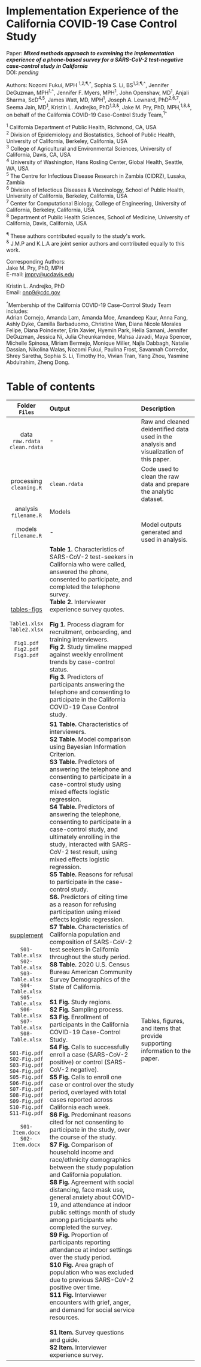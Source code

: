 # Implementation Experience of the California COVID-19 Case Control Study

Paper: ***Mixed methods approach to examining the implementation experience of a phone-based survey for a SARS-CoV-2 test-negative case-control study in California***<br>
DOI: *pending*

Authors: Nozomi Fukui, MPH <sup>1,2,¶,^</sup>, Sophia S. Li, BS<sup>1,3,¶,^</sup>, Jennifer DeGuzman, MPH<sup>1,^</sup>, Jennifer F. Myers, MPH<sup>1</sup>, John Openshaw, MD<sup>1</sup>, Anjali Sharma, ScD<sup>4,5</sup>, James Watt, MD, MPH<sup>1</sup>, Joseph A. Lewnard, PhD<sup>2,6,7</sup>, Seema Jain, MD<sup>1</sup>, Kristin L. Andrejko, PhD<sup>1,3,&</sup>, Jake M. Pry, PhD, MPH,<sup>1,8,&</sup>, on behalf of the California COVID-19 Case-Control Study Team,<sup>1^</sup>

<sup>1</sup> California Department of Public Health, Richmond, CA, USA   <br>
<sup>2</sup> Division of Epidemiology and Biostatistics, School of Public Health, University of California, Berkeley, California, USA <br>
<sup>3</sup> College of Agricultural and Environmental Sciences, University of California, Davis, CA, USA <br>
<sup>4</sup> University of Washington, Hans Rosling Center, Global Health, Seattle, WA, USA  <br>
<sup>5</sup> The Centre for Infectious Disease Research in Zambia (CIDRZ), Lusaka, Zambia <br>
<sup>6</sup> Division of Infectious Diseases & Vaccinology, School of Public Health, University of California, Berkeley, California, USA <br>
<sup>7</sup> Center for Computational Biology, College of Engineering, University of California, Berkeley, California, USA <br>
<sup>8</sup> Department of Public Health Sciences, School of Medicine, University of California, Davis, California, USA  <br>

<sup>¶</sup> These authors contributed equally to the study's work.  <br>
<sup>&</sup> J.M.P and K.L.A are joint senior authors and contributed equally to this work. <br>

Corresponding Authors: <br>
Jake M. Pry, PhD, MPH <br>
E-mail: jmpry@ucdavis.edu  <br> 

Kristin L. Andrejko, PhD  <br>
Email: onp9@cdc.gov <br>


<sup>^</sup>Membership of the California COVID-19 Case-Control Study Team includes: </br>Adrian Cornejo, Amanda Lam, Amanda Moe, Amandeep Kaur, Anna Fang, Ashly Dyke, Camilla Barbaduomo, Christine Wan, Diana Nicole Morales Felipe, Diana Poindexter, Erin Xavier, Hyemin Park, Helia Samani, Jennifer DeGuzman, Jessica Ni, Julia Cheunkarndee, Mahsa Javadi, Maya Spencer, Michelle Spinosa, Miriam Bermejo, Monique Miller, Najla Dabbagh, Natalie Dassian, Nikolina Walas, Nozomi Fukui, Paulina Frost, Savannah Corredor, Shrey Saretha, Sophia S. Li, Timothy Ho, Vivian Tran, Yang Zhou, Yasmine Abdulrahim, Zheng Dong.


# Table of contents

| Folder <br> `Files` | Output | Description  |
| :----: | :- | :- |
| data <br> `raw.rdata` <br> `clean.rdata`| - | Raw and cleaned deidentified data used in the analysis and visualization of this paper. |
| processing <br> `cleaning.R` | `clean.rdata` | Code used to clean the raw data and prepare the analytic dataset. |
| analysis <br> `filename.R` | Models |  |
| models <br> `filename.R` | - | Model outputs generated and used in analysis. |
| [tables-figs](https://github.com/noz-o-mi/CA-COVID-Case-Control-implementation/tree/main/tables-figs) <br><br>  `Table1.xlsx` <br> `Table2.xlsx` <br><br>  `Fig1.pdf` <br> `Fig2.pdf` <br> `Fig3.pdf` | **Table 1.** Characteristics of SARS-CoV-2 test-seekers in California who were called, answered the phone, consented to participate, and completed the telephone survey. <br>**Table 2.** Interviewer experience survey quotes. <br><br>  **Fig 1.** Process diagram for recruitment, onboarding, and training interviewers. <br>**Fig 2.** Study timeline mapped against weekly enrollment trends by case-control status. <br>**Fig 3.** Predictors of participants answering the telephone and consenting to participate in the California COVID-19 Case Control study. | 
| [supplement](https://github.com/noz-o-mi/CA-COVID-Case-Control-implementation/tree/main/supplement) <br><br> `S01-Table.xlsx` <br> `S02-Table.xlsx` <br>  `S03-Table.xlsx` <br>  `S04-Table.xlsx` <br>  `S05-Table.xlsx` <br>  `S06-Table.xlsx` <br>  `S07-Table.xlsx` <br>  `S08-Table.xlsx` <br><br>  `S01-Fig.pdf` <br> `S02-Fig.pdf` <br> `S03-Fig.pdf` <br> `S04-Fig.pdf` <br> `S05-Fig.pdf` <br> `S06-Fig.pdf` <br> `S07-Fig.pdf` <br> `S08-Fig.pdf` <br> `S09-Fig.pdf` <br> `S10-Fig.pdf` <br> `S11-Fig.pdf` <br><br> `S01-Item.docx` <br> `S02-Item.docx` <br>|  **S1 Table.** Characteristics of interviewers. <br> **S2 Table.** Model comparison using Bayesian Information Criterion. <br> **S3 Table.** Predictors of answering the telephone and consenting to participate in a case-control study using mixed effects logistic regression. <br> **S4 Table.** Predictors of answering the telephone, consenting to participate in a case-control study, and ultimately enrolling in the study, interacted with SARS-CoV-2 test result, using mixed effects logistic regression. <br> **S5 Table.** Reasons for refusal to participate in the case-control study. <br> **S6.** Predictors of citing time as a reason for refusing participation using mixed effects logistic regression. <br> **S7 Table.** Characteristics of California population and composition of SARS-CoV-2 test seekers in California throughout the study period. <br> **S8 Table.** 2020 U.S. Census Bureau American Community Survey Demographics of the State of California. <br> <br> **S1 Fig.** Study regions. <br> **S2 Fig.** Sampling process. <br> **S3 Fig.** Enrollment of participants in the California COVID-19 Case-Control Study. <br> **S4 Fig.** Calls to successfully enroll a case (SARS-CoV-2 positive) or control (SARS-CoV-2 negative). <br> **S5 Fig.** Calls to enroll one case or control over the study period, overlayed with total cases reported across California each week. <br> **S6 Fig.** Predominant reasons cited for not consenting to participate in the study, over the course of the study. <br> **S7 Fig.** Comparison of household income and race/ethnicity demographics between the study population and California population. <br> **S8 Fig.** Agreement with social distancing, face mask use, general anxiety about COVID-19, and attendance at indoor public settings month of study among participants who completed the survey. <br> **S9 Fig.** Proportion of participants reporting attendance at indoor settings over the study period. <br> **S10 Fig.** Area graph of population who was excluded due to previous SARS-CoV-2 positive over time. <br> **S11 Fig.** Interviewer encounters with grief, anger, and demand for social service resources. <br> <br> **S1 Item.** Survey questions and guide. <br> **S2 Item.** Interviewer experience survey. | Tables, figures, and items that provide supporting information to the paper. |


 
